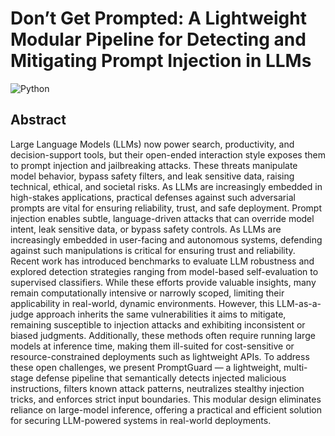 # Don’t Get Prompted: A Lightweight Modular Pipeline for Detecting and Mitigating Prompt Injection in LLMs
![Python](https://img.shields.io/badge/Python-Compatible-green.svg)

## Abstract
Large Language Models (LLMs) now power search, productivity, and decision-support tools, but their open-ended interaction style exposes them to prompt injection and jailbreaking attacks. These threats manipulate model behavior, bypass safety filters, and leak sensitive data, raising technical, ethical, and societal risks. As LLMs are increasingly embedded in high-stakes applications, practical defenses against such adversarial prompts are vital for ensuring reliability, trust, and safe deployment. Prompt injection enables subtle, language-driven attacks that can override model intent, leak sensitive data, or bypass safety controls. As LLMs are increasingly embedded in user-facing and autonomous systems, defending against such manipulations is critical for ensuring trust and reliability. Recent work has introduced benchmarks to evaluate LLM robustness and explored detection strategies ranging from model-based self-evaluation to supervised classifiers. While these efforts provide valuable insights, many remain computationally intensive or narrowly scoped, limiting their applicability in real-world, dynamic environments. However, this LLM-as-a-judge approach inherits the same vulnerabilities it aims to mitigate, remaining susceptible to injection attacks and exhibiting inconsistent or biased judgments. Additionally, these methods often require running large models at inference time, making them ill-suited for cost-sensitive or resource-constrained deployments such as lightweight APIs. To address these open challenges, we present PromptGuard — a lightweight, multi-stage defense pipeline that semantically detects injected malicious instructions, filters known attack patterns, neutralizes stealthy injection tricks, and enforces strict input boundaries. This modular design eliminates reliance on large-model inference, offering a practical and efficient solution for securing LLM-powered systems in real-world deployments.
